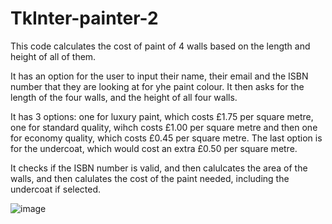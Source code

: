 # TkInter-painter-2

This code calculates the cost of paint of 4 walls based on the length and height of all of them.

It has an option for the user to input their name, their email and the ISBN number that they are looking at for yhe paint colour. It then asks for the length of the four walls, and the height of all four walls.

It has 3 options: one for luxury paint, which costs £1.75 per square metre, one for standard quality, wihch costs £1.00 per square metre and then one for economy quality, which costs £0.45 per square metre. The last option is for the undercoat, which would cost an extra £0.50 per square metre.

It checks if the ISBN number is valid, and then calulcates the area of the walls, and then calulates the cost of the paint needed, including the undercoat if selected.

![image](https://user-images.githubusercontent.com/74416094/111782145-988e0d00-88b0-11eb-993d-05563953625f.png)
